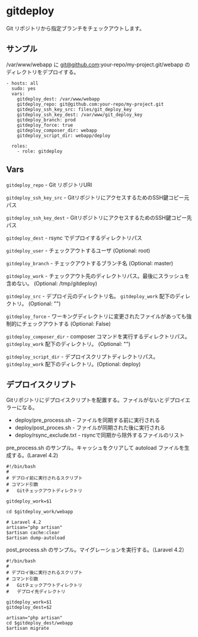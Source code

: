 # gitdeploy

Git リポジトリから指定ブランチをチェックアウトします。

## サンプル


/var/www/webapp に git@github.com:your-repo/my-project.git/webapp のディレクトリをデプロイする。

```
- hosts: all
  sudo: yes
  vars:
    gitdeploy_dest: /var/www/webapp
    gitdeploy_repo: git@github.com:your-repo/my-project.git
    gitdeploy_ssh_key_src: files/git_deploy_key
    gitdeploy_ssh_key_dest: /var/www/git_deploy_key
    gitdeploy_branch: prod
    gitdeploy_force: true
    gitdeploy_composer_dir: webapp
    gitdeploy_script_dir: webapp/deploy

  roles:
    - role: gitdeploy
```


## Vars

`gitdeploy_repo` - Git リポジトリURI

`gitdeploy_ssh_key_src` - GitリポジトリにアクセスするためのSSH鍵コピー元パス

`gitdeploy_ssh_key_dest` - GitリポジトリにアクセスするためのSSH鍵コピー先パス

`gitdeploy_dest` - rsync でデプロイするディレクトリパス

`gitdeploy_user` - チェックアウトするユーザ (Optional: root)

`gitdeploy_branch` - チェックアウトするブランチ名 (Optional: master)

`gitdeploy_work` - チェックアウト先のディレクトリパス。最後にスラッシュを含めない。	 (Optional: /tmp/gitdeploy)

`gitdeploy_src` - デプロイ元のディレクトリ名。 `gitdeploy_work` 配下のディレクトリ。 (Optional: "")

`gitdeploy_force` - ワーキングディレクトリに変更されたファイルがあっても強制的にチェックアウトする (Optional: False)

`gitdeploy_composer_dir` - composer コマンドを実行するディレクトリパス。`gitdeploy_work` 配下のディレクトリ。 (Optional: "")

`gitdeploy_script_dir` - デプロイスクリプトディレクトリパス。`gitdeploy_work` 配下のディレクトリ。(Optional: deploy)

## デプロイスクリプト

Gitリポジトリにデプロイスクリプトを配置する。ファイルがないとデプロイエラーになる。

- deploy/pre_process.sh - ファイルを同期する前に実行される
- deploy/post_proces.sh - ファイルが同期された後に実行される
- deploy/rsync_exclude.txt - rsyncで同期から除外するファイルのリスト

pre_process.sh のサンプル。キャッシュをクリアして autoload ファイルを生成する。(Laravel 4.2)

```
#!/bin/bash# # デプロイ前に実行されるスクリプト# コマンド引数#   Gitチェックアウトディレクトリgitdeploy_work=$1cd $gitdeploy_work/webapp# Laravel 4.2artisan="php artisan"$artisan cache:clear$artisan dump-autoload
```

post_process.sh のサンプル。マイグレーションを実行する。（Laravel 4.2）


```
#!/bin/bash# # デプロイ後に実行されるスクリプト# コマンド引数#   Gitチェックアウトディレクトリ#   デプロイ先ディレクトリ   gitdeploy_work=$1gitdeploy_dest=$2artisan="php artisan"cd $gitdeploy_dest/webapp$artisan migrate
```

